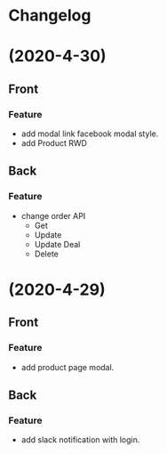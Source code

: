 # Changelog

# (2020-4-30)

## Front
### Feature
- add modal link facebook modal style.
- add Product RWD

## Back
### Feature
- change order API
  * Get
  * Update
  * Update Deal
  * Delete

# (2020-4-29)
## Front
### Feature
- add product page modal.

## Back
### Feature
- add slack notification with login.